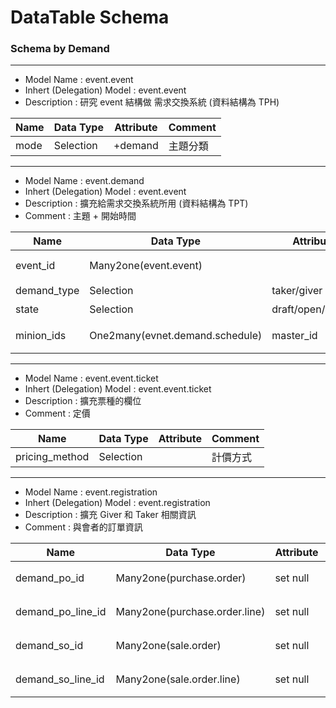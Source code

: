 # DataTable Schema
### Schema by Demand

***
 - Model Name : event.event
 - Inhert (Delegation) Model : event.event
 - Description : 研究 event 結構做 需求交換系統 (資料結構為 TPH)

| Name                | Data Type                       | Attribute         | Comment    |
| ---                 | ---                             | ---               | ---        |
| mode                | Selection                       | +demand           | 主題分類   |

***
 - Model Name : event.demand
 - Inhert (Delegation) Model : event.event
 - Description : 擴充給需求交換系統所用 (資料結構為 TPT)
 - Comment : 主題 + 開始時間

| Name                | Data Type                       | Attribute         | Comment         |
| ---                 | ---                             | ---               | ---             |
| event_id            | Many2one(event.event)           |                   | 關聯主題(event) |
| demand_type         | Selection                       | taker/giver       | 提/供 方        |
| state               | Selection                       | draft/open/cancel | 審核狀態        |
| minion_ids          | One2many(evnet.demand.schedule) | master_id         | 時間表樣板      |

***
 - Model Name : event.event.ticket
 - Inhert (Delegation) Model : event.event.ticket
 - Description : 擴充票種的欄位
 - Comment : 定價
 
| Name              | Data Type      | Attribute | Comment         |
| ---               | ---            | ---       | ---             |
| pricing_method    | Selection      |           | 計價方式        |

***
 - Model Name : event.registration
 - Inhert (Delegation) Model : event.registration
 - Description : 擴充 Giver 和 Taker 相關資訊
 - Comment : 與會者的訂單資訊
 
| Name              | Data Type                     | Attribute | Comment         |
| ---               | ---                           | ---       | ---             |
| demand_po_id      | Many2one(purchase.order)      | set null  | Taker的訂單     |
| demand_po_line_id | Many2one(purchase.order.line) | set null  | Taker的訂單明細 |
| demand_so_id      | Many2one(sale.order)          | set null  | Giver的訂單     |
| demand_so_line_id | Many2one(sale.order.line)     | set null  | Giver的訂單明細 |
